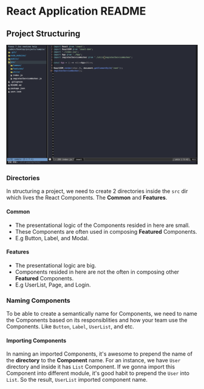 # React Application README

## Project Structuring
![alt text](https://github.com/denniscual/react-app-readme/blob/master/project-structure.png "Logo Title Text 1")

### Directories

In structuring a project, we need to create 2 directories inside the `src` dir which lives the React Components. 
The **Common** and **Features**.

#### Common
- The presentational logic of the Components resided in here are small. 
- These Components are often used in composing **Featured** Components.
- E.g Button, Label, and Modal.

#### Features
- The presentational logic are big.
- Components resided in here are not the often in composing other **Featured** Components.
- E.g UserList, Page, and Login.

### Naming Components
To be able to create a semantically name for Components, we need to name the Components based on its responsiblities
and how your team use the Components. Like `Button`, `Label`, `UserList`, and etc. 

#### Importing Components
In naming an imported Components, it's awesome to prepend the name of the **directory** to the **Component** name. For 
an instance, we have `User` directory and inside it has `List` Component. If we gonna import this Component
into different module, it's good habit to prepend the `User` into `List`. So the result, `UserList` imported component
name.
